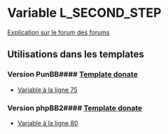 # Variable L_SECOND_STEP
[Explication sur le forum des forums](http://forum.forumactif.com/t294113-listing-des-variables#L_SECOND_STEP)
## Utilisations dans les templates
### Version PunBB#### [Template donate](punbb/donate.md)
* [Variable à la ligne 75](../punbb/donate.tpl#L75)
### Version phpBB2#### [Template donate](subsilver/donate.md)
* [Variable à la ligne 80](../subsilver/donate.tpl#L80)